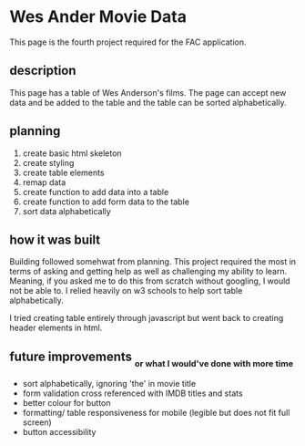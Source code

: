 # Wes Ander Movie Data
This page is the fourth project required for the FAC application. 

## description 
This page has a table of Wes Anderson's films. The page can accept new data and be added to the table and the table can be sorted alphabetically. 

## planning
1. create basic html skeleton
2. create styling
3. create table elements
4. remap data
5. create function to add data into a table 
6. create function to add form data to the table
6. sort data alphabetically 

## how it was built

Building followed somehwat from planning. This project required the most in terms of asking and getting help as well as challenging my ability to learn. 
Meaning, if you asked me to do this from scratch without googling, I would not be able to. 
I relied heavily on w3 schools to help sort table alphabetically.

I tried creating table entirely through javascript but went back to creating header elements in html.



## future improvements <sub><sub> or what I would've done with more time </sub></sub>
- sort alphabetically, ignoring 'the' in movie title 
- form validation cross referenced with IMDB titles and stats
- better colour for button 
- formatting/ table responsiveness for mobile (legible but does not fit full screen)
- button accessibility

